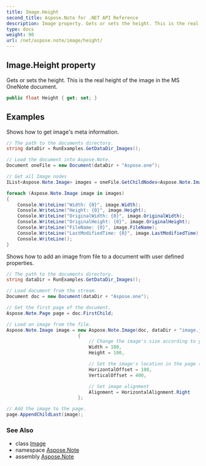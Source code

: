 ```yaml
---
title: Image.Height
second_title: Aspose.Note for .NET API Reference
description: Image property. Gets or sets the height. This is the real height of the image in the MS OneNote document
type: docs
weight: 90
url: /net/aspose.note/image/height/
---
```

## Image.Height property

Gets or sets the height. This is the real height of the image in the MS OneNote document.

```csharp
public float Height { get; set; }
```

## Examples

Shows how to get image's meta information.

```csharp
// The path to the documents directory.
string dataDir = RunExamples.GetDataDir_Images();

// Load the document into Aspose.Note.
Document oneFile = new Document(dataDir + "Aspose.one");

// Get all Image nodes
IList<Aspose.Note.Image> images = oneFile.GetChildNodes<Aspose.Note.Image>();

foreach (Aspose.Note.Image image in images)
{
    Console.WriteLine("Width: {0}", image.Width);
    Console.WriteLine("Height: {0}", image.Height);
    Console.WriteLine("OriginalWidth: {0}", image.OriginalWidth);
    Console.WriteLine("OriginalHeight: {0}", image.OriginalHeight);
    Console.WriteLine("FileName: {0}", image.FileName);
    Console.WriteLine("LastModifiedTime: {0}", image.LastModifiedTime);
    Console.WriteLine();
}
```

Shows how to add an image from file to a document with user defined properties.

```csharp
// The path to the documents directory.
string dataDir = RunExamples.GetDataDir_Images();

// Load document from the stream.
Document doc = new Document(dataDir + "Aspose.one");

// Get the first page of the document.
Aspose.Note.Page page = doc.FirstChild;

// Load an image from the file.
Aspose.Note.Image image = new Aspose.Note.Image(doc, dataDir + "image.jpg")
                          {
                              // Change the image's size according to your needs (optional).
                              Width = 100,
                              Height = 100,

                              // Set the image's location in the page (optional).
                              HorizontalOffset = 100,
                              VerticalOffset = 400,

                              // Set image alignment
                              Alignment = HorizontalAlignment.Right
                          };

// Add the image to the page.
page.AppendChildLast(image);
```

### See Also

* class [Image](../)
* namespace [Aspose.Note](../../image/)
* assembly [Aspose.Note](../../../)


